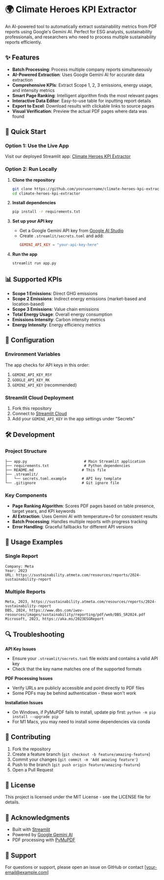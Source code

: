 # 🌍 Climate Heroes KPI Extractor

An AI-powered tool to automatically extract sustainability metrics from PDF reports using Google's Gemini AI. Perfect for ESG analysts, sustainability professionals, and researchers who need to process multiple sustainability reports efficiently.

## ✨ Features

- **Batch Processing**: Process multiple company reports simultaneously
- **AI-Powered Extraction**: Uses Google Gemini AI for accurate data extraction
- **Comprehensive KPIs**: Extract Scope 1, 2, 3 emissions, energy usage, and intensity metrics
- **Smart Page Ranking**: Intelligent algorithm finds the most relevant pages
- **Interactive Data Editor**: Easy-to-use table for inputting report details
- **Export to Excel**: Download results with clickable links to source pages
- **Visual Verification**: Preview the actual PDF pages where data was found

## 🚀 Quick Start

### Option 1: Use the Live App
Visit our deployed Streamlit app: [Climate Heroes KPI Extractor](https://your-app-url.streamlit.app)

### Option 2: Run Locally

1. **Clone the repository**
   ```bash
   git clone https://github.com/yourusername/climate-heroes-kpi-extractor.git
   cd climate-heroes-kpi-extractor
   ```

2. **Install dependencies**
   ```bash
   pip install -r requirements.txt
   ```

3. **Set up your API key**
   - Get a Google Gemini API key from [Google AI Studio](https://makersuite.google.com/app/apikey)
   - Create `.streamlit/secrets.toml` and add:
     ```toml
     GEMINI_API_KEY = "your-api-key-here"
     ```

4. **Run the app**
   ```bash
   streamlit run app.py
   ```

## 📊 Supported KPIs

- **Scope 1 Emissions**: Direct GHG emissions
- **Scope 2 Emissions**: Indirect energy emissions (market-based and location-based)
- **Scope 3 Emissions**: Value chain emissions
- **Total Energy Usage**: Overall energy consumption
- **Emissions Intensity**: Carbon intensity metrics
- **Energy Intensity**: Energy efficiency metrics

## 🔧 Configuration

### Environment Variables
The app checks for API keys in this order:
1. `GEMINI_API_KEY_R5Y`
2. `GOOGLE_API_KEY_RK`
3. `GEMINI_API_KEY` (recommended)

### Streamlit Cloud Deployment
1. Fork this repository
2. Connect to [Streamlit Cloud](https://streamlit.io/cloud)
3. Add your `GEMINI_API_KEY` in the app settings under "Secrets"

## 🛠️ Development

### Project Structure
```
├── app.py                          # Main Streamlit application
├── requirements.txt                # Python dependencies
├── README.md                      # This file
├── .streamlit/
│   └── secrets.toml.example       # API key template
└── .gitignore                     # Git ignore file
```

### Key Components
- **Page Ranking Algorithm**: Scores PDF pages based on table presence, target years, and KPI keywords
- **AI Extraction**: Uses Gemini AI with temperature=0 for consistent results
- **Batch Processing**: Handles multiple reports with progress tracking
- **Error Handling**: Graceful fallbacks for different API versions

## 📝 Usage Examples

### Single Report
```
Company: Meta
Year: 2023
URL: https://sustainability.atmeta.com/resources/reports/2024-sustainability-report
```

### Multiple Reports
```
Meta, 2023, https://sustainability.atmeta.com/resources/reports/2024-sustainability-report
DBS, 2024, https://www.dbs.com/iwov-resources/images/sustainability/reporting/pdf/web/DBS_SR2024.pdf
Microsoft, 2023, https://aka.ms/2023ESGReport
```

## 🔍 Troubleshooting

**API Key Issues**
- Ensure your `.streamlit/secrets.toml` file exists and contains a valid API key
- Check that the key name matches one of the supported formats

**PDF Processing Issues**
- Verify URLs are publicly accessible and point directly to PDF files
- Some PDFs may be behind authentication - these won't work

**Installation Issues**
- On Windows, if PyMuPDF fails to install, update pip first: `python -m pip install --upgrade pip`
- For M1 Macs, you may need to install some dependencies via conda

## 🤝 Contributing

1. Fork the repository
2. Create a feature branch (`git checkout -b feature/amazing-feature`)
3. Commit your changes (`git commit -m 'Add amazing feature'`)
4. Push to the branch (`git push origin feature/amazing-feature`)
5. Open a Pull Request

## 📄 License

This project is licensed under the MIT License - see the LICENSE file for details.

## 🙏 Acknowledgments

- Built with [Streamlit](https://streamlit.io/)
- Powered by [Google Gemini AI](https://ai.google.dev/)
- PDF processing with [PyMuPDF](https://pymupdf.readthedocs.io/)

## 📧 Support

For questions or support, please open an issue on GitHub or contact [your-email@example.com]